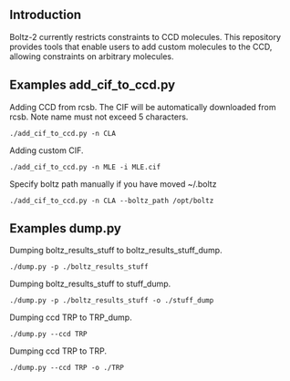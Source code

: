 ## Introduction

Boltz-2 currently restricts constraints to CCD molecules. This repository provides tools that enable users to add custom molecules to the CCD, allowing constraints on arbitrary molecules.

## Examples add_cif_to_ccd.py

Adding CCD from rcsb. The CIF will be automatically downloaded from rcsb. Note name must not exceed 5 characters.

```
./add_cif_to_ccd.py -n CLA
```

Adding custom CIF.

```
./add_cif_to_ccd.py -n MLE -i MLE.cif
```

Specify boltz path manually if you have moved ~/.boltz

```
./add_cif_to_ccd.py -n CLA --boltz_path /opt/boltz
```

## Examples dump.py

Dumping boltz_results_stuff to boltz_results_stuff_dump.

```
./dump.py -p ./boltz_results_stuff
```

Dumping boltz_results_stuff to stuff_dump.

```
./dump.py -p ./boltz_results_stuff -o ./stuff_dump
```

Dumping ccd TRP to TRP_dump.

```
./dump.py --ccd TRP
```

Dumping ccd TRP to TRP.

```
./dump.py --ccd TRP -o ./TRP
```
